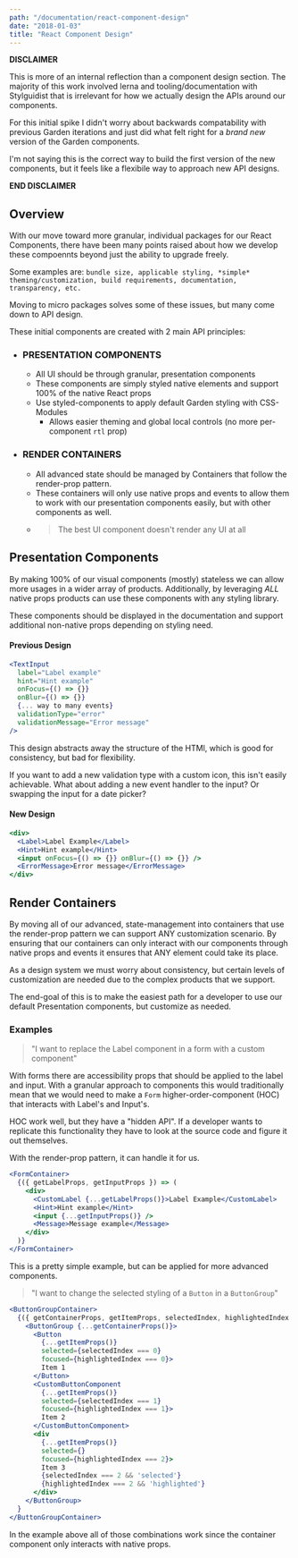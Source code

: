 ```yaml
---
path: "/documentation/react-component-design"
date: "2018-01-03"
title: "React Component Design"
---
```


**DISCLAIMER**

This is more of an internal reflection than a component design section.  The majority of this work involved lerna and tooling/documentation with Stylguidist that is irrelevant for how we actually design the APIs around our components.

For this initial spike I didn't worry about backwards compatability with previous Garden iterations and just did what felt right for a _brand new_ version of the Garden components.

I'm not saying this is the correct way to build the first version of the new components, but it feels like a flexibile way to approach new API designs.

**END DISCLAIMER**

## Overview

With our move toward more granular, individual packages for our React Components, there have been many points raised about how we develop these compoennts beyond just the ability to upgrade freely.

Some examples are: `bundle size, applicable styling, *simple* theming/customization, build requirements, documentation, transparency, etc.`

Moving to micro packages solves some of these issues, but many come down to API design.

These initial components are created with 2 main API principles:

- ### PRESENTATION COMPONENTS
  - All UI should be through granular, presentation components
  - These components are simply styled native elements and support 100% of the native React props
  - Use styled-components to apply default Garden styling with CSS-Modules
    - Allows easier theming and global local controls (no more per-component `rtl` prop)
- ### RENDER CONTAINERS
  - All advanced state should be managed by Containers that follow the render-prop pattern.
  - These containers will only use native props and events to allow them to work with our presentation components easily, but with other components as well.
  - > The best UI component doesn't render any UI at all

## Presentation Components

By making 100% of our visual components (mostly) stateless we can allow more usages in a wider array of products.  Additionally, by leveraging *ALL* native props products can use these components with any styling library.

These components should be displayed in the documentation and support additional non-native props depending on styling need.

#### Previous Design

```jsx
<TextInput
  label="Label example"
  hint="Hint example"
  onFocus={() => {}}
  onBlur={() => {}}
  {... way to many events}
  validationType="error"
  validationMessage="Error message"
/>
```

This design abstracts away the structure of the HTMl, which is good for consistency, but bad for flexibility.

If you want to add a new validation type with a custom icon, this isn't easily achievable. What about adding a new event handler to the input? Or swapping the input for a date picker?

#### New Design

```jsx
<div>
  <Label>Label Example</Label>
  <Hint>Hint example</Hint>
  <input onFocus={() => {}} onBlur={() => {}} />
  <ErrorMessage>Error message</ErrorMessage>
</div>
```

## Render Containers

By moving all of our advanced, state-management into containers that use the render-prop pattern we can support ANY customization scenario. By ensuring that our containers can only interact with our components through native props and events it ensures that ANY element could take its place.

As a design system we must worry about consistency, but certain levels of customization are needed due to the complex products that we support.

The end-goal of this is to make the easiest path for a developer to use our default Presentation components, but customize as needed.

### Examples

> "I want to replace the Label component in a form with a custom component"

With forms there are accessibility props that should be applied to the label and input. With a granular approach to components this would traditionally mean that we would need to make a `Form` higher-order-component (HOC) that interacts with Label's and Input's.

HOC work well, but they have a "hidden API".  If a developer wants to replicate this functionality they have to look at the source code and figure it out themselves.

With the render-prop pattern, it can handle it for us.

```jsx
<FormContainer>
  {({ getLabelProps, getInputProps }) => (
    <div>
      <CustomLabel {...getLabelProps()}>Label Example</CustomLabel>
      <Hint>Hint example</Hint>
      <input {...getInputProps()} />
      <Message>Message example</Message>
    </div>
  )}
</FormContainer>
```

This is a pretty simple example, but can be applied for more advanced components.

> "I want to change the selected styling of a `Button` in a `ButtonGroup`"

```jsx
<ButtonGroupContainer>
  {({ getContainerProps, getItemProps, selectedIndex, highlightedIndex }) =>
    <ButtonGroup {...getContainerProps()}>
      <Button
        {...getItemProps()}
        selected={selectedIndex === 0}
        focused={highlightedIndex === 0}>
        Item 1
      </Button>
      <CustomButtonComponent
        {...getItemProps()}
        selected={selectedIndex === 1}
        focused={highlightedIndex === 1}>
        Item 2
      </CustomButtonComponent>
      <div
        {...getItemProps()}
        selected={}
        focused={highlightedIndex === 2}>
        Item 3
        {selectedIndex === 2 && 'selected'}
        {highlightedIndex === 2 && 'highlighted'}
      </div>
    </ButtonGroup>
  }
</ButtonGroupContainer>
```

In the example above all of those combinations work since the container component only interacts with native props.
